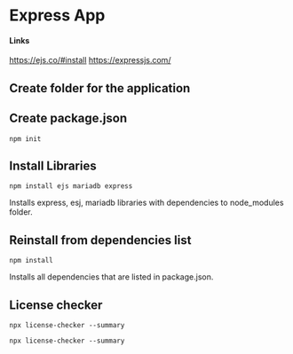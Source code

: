 # Express App

#### Links
https://ejs.co/#install
https://expressjs.com/

## Create folder for the application

## Create package.json

```shell
npm init
```

## Install Libraries
```shell
npm install ejs mariadb express
```
Installs express, esj, mariadb libraries with dependencies to node_modules folder.



## Reinstall from dependencies list
```shell
npm install
```
Installs all dependencies that are listed in package.json.

## License checker
```shell
npx license-checker --summary
```

```shell
npx license-checker --summary
```